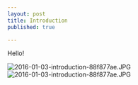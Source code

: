 ```yaml
---
layout: post
title: Introduction
published: true

---
```


Hello!

<img alt="2016-01-03-introduction-88f877ae.JPG" src="{{ url }}/assets/2016-01-03-introduction-88f877ae.JPG" width="" height="" >
<img alt="2016-01-03-introduction-88f877ae.JPG" src="{{ url }}/assets/2016-01-03-introduction-beb08e91.JPG" width="" height="" >
